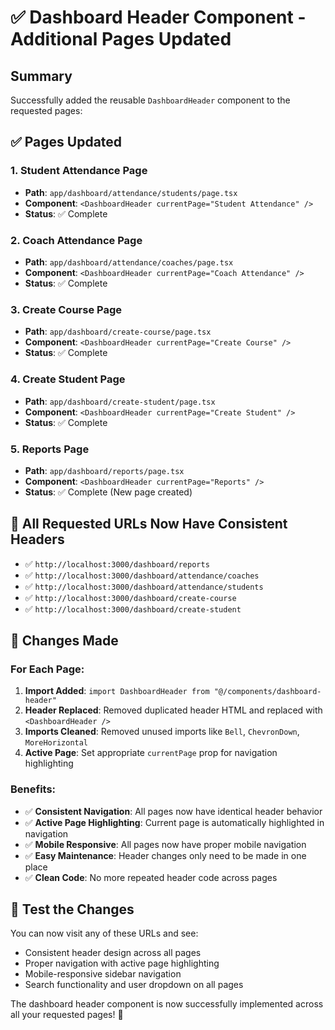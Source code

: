 # ✅ Dashboard Header Component - Additional Pages Updated

## Summary
Successfully added the reusable `DashboardHeader` component to the requested pages:

## ✅ Pages Updated

### 1. Student Attendance Page
- **Path**: `app/dashboard/attendance/students/page.tsx`
- **Component**: `<DashboardHeader currentPage="Student Attendance" />`
- **Status**: ✅ Complete

### 2. Coach Attendance Page  
- **Path**: `app/dashboard/attendance/coaches/page.tsx`
- **Component**: `<DashboardHeader currentPage="Coach Attendance" />`
- **Status**: ✅ Complete

### 3. Create Course Page
- **Path**: `app/dashboard/create-course/page.tsx`
- **Component**: `<DashboardHeader currentPage="Create Course" />`
- **Status**: ✅ Complete

### 4. Create Student Page
- **Path**: `app/dashboard/create-student/page.tsx`
- **Component**: `<DashboardHeader currentPage="Create Student" />`
- **Status**: ✅ Complete

### 5. Reports Page
- **Path**: `app/dashboard/reports/page.tsx`
- **Component**: `<DashboardHeader currentPage="Reports" />`
- **Status**: ✅ Complete (New page created)

## 🎯 All Requested URLs Now Have Consistent Headers

- ✅ `http://localhost:3000/dashboard/reports`
- ✅ `http://localhost:3000/dashboard/attendance/coaches`
- ✅ `http://localhost:3000/dashboard/attendance/students`
- ✅ `http://localhost:3000/dashboard/create-course`
- ✅ `http://localhost:3000/dashboard/create-student`

## 🔧 Changes Made

### For Each Page:
1. **Import Added**: `import DashboardHeader from "@/components/dashboard-header"`
2. **Header Replaced**: Removed duplicated header HTML and replaced with `<DashboardHeader />`
3. **Imports Cleaned**: Removed unused imports like `Bell`, `ChevronDown`, `MoreHorizontal`
4. **Active Page**: Set appropriate `currentPage` prop for navigation highlighting

### Benefits:
- ✅ **Consistent Navigation**: All pages now have identical header behavior
- ✅ **Active Page Highlighting**: Current page is automatically highlighted in navigation
- ✅ **Mobile Responsive**: All pages now have proper mobile navigation
- ✅ **Easy Maintenance**: Header changes only need to be made in one place
- ✅ **Clean Code**: No more repeated header code across pages

## 🚀 Test the Changes

You can now visit any of these URLs and see:
- Consistent header design across all pages
- Proper navigation with active page highlighting
- Mobile-responsive sidebar navigation
- Search functionality and user dropdown on all pages

The dashboard header component is now successfully implemented across all your requested pages! 🎉
